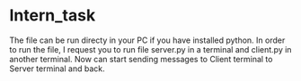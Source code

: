 # Intern_task
 The file can be run directy in your PC if you have installed python. In order to run the file, I request you to run file server.py in a terminal and client.py in another terminal.    Now can start sending messages to Client terminal to Server terminal and back.
